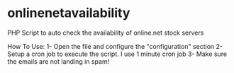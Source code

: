 # onlinenetavailability
PHP Script to auto check the availability of online.net stock servers

How To Use:
1- Open the file and configure the "configuration" section
2- Setup a cron job to execute the script. I use 1 minute cron job
3- Make sure the emails are not landing in spam!
